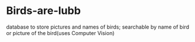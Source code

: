 # Birds-are-lubb
database to store pictures and names of birds; searchable by name of bird or picture of the bird(uses Computer Vision)
